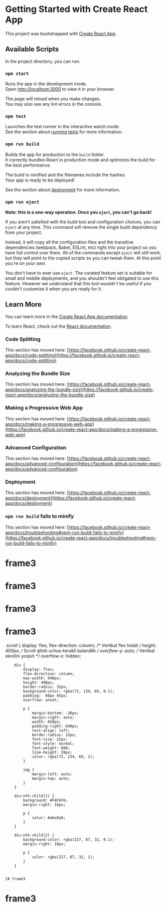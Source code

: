 # Getting Started with Create React App

This project was bootstrapped with [Create React App](https://github.com/facebook/create-react-app).

## Available Scripts

In the project directory, you can run:

### `npm start`

Runs the app in the development mode.\
Open [http://localhost:3000](http://localhost:3000) to view it in your browser.

The page will reload when you make changes.\
You may also see any lint errors in the console.

### `npm test`

Launches the test runner in the interactive watch mode.\
See the section about [running tests](https://facebook.github.io/create-react-app/docs/running-tests) for more information.

### `npm run build`

Builds the app for production to the `build` folder.\
It correctly bundles React in production mode and optimizes the build for the best performance.

The build is minified and the filenames include the hashes.\
Your app is ready to be deployed!

See the section about [deployment](https://facebook.github.io/create-react-app/docs/deployment) for more information.

### `npm run eject`

**Note: this is a one-way operation. Once you `eject`, you can't go back!**

If you aren't satisfied with the build tool and configuration choices, you can `eject` at any time. This command will remove the single build dependency from your project.

Instead, it will copy all the configuration files and the transitive dependencies (webpack, Babel, ESLint, etc) right into your project so you have full control over them. All of the commands except `eject` will still work, but they will point to the copied scripts so you can tweak them. At this point you're on your own.

You don't have to ever use `eject`. The curated feature set is suitable for small and middle deployments, and you shouldn't feel obligated to use this feature. However we understand that this tool wouldn't be useful if you couldn't customize it when you are ready for it.

## Learn More

You can learn more in the [Create React App documentation](https://facebook.github.io/create-react-app/docs/getting-started).

To learn React, check out the [React documentation](https://reactjs.org/).

### Code Splitting

This section has moved here: [https://facebook.github.io/create-react-app/docs/code-splitting](https://facebook.github.io/create-react-app/docs/code-splitting)

### Analyzing the Bundle Size

This section has moved here: [https://facebook.github.io/create-react-app/docs/analyzing-the-bundle-size](https://facebook.github.io/create-react-app/docs/analyzing-the-bundle-size)

### Making a Progressive Web App

This section has moved here: [https://facebook.github.io/create-react-app/docs/making-a-progressive-web-app](https://facebook.github.io/create-react-app/docs/making-a-progressive-web-app)

### Advanced Configuration

This section has moved here: [https://facebook.github.io/create-react-app/docs/advanced-configuration](https://facebook.github.io/create-react-app/docs/advanced-configuration)

### Deployment

This section has moved here: [https://facebook.github.io/create-react-app/docs/deployment](https://facebook.github.io/create-react-app/docs/deployment)

### `npm run build` fails to minify

This section has moved here: [https://facebook.github.io/create-react-app/docs/troubleshooting#npm-run-build-fails-to-minify](https://facebook.github.io/create-react-app/docs/troubleshooting#npm-run-build-fails-to-minify)
# frame3
# frame3
# frame3
# frame3



.scroll {
        display: flex;
    flex-direction: column; /* Vertikal flex holati */
    height: 400px; /* Scroll qilish uchun kerakli balandlik */
    overflow-y: auto; /* Vertikal skrollni yoqish */
    overflow-x: hidden; 

        div {
            display: flex;
            flex-direction: column;
            max-width: 940px;
            height: 490px;
            border-radius: 32px;
            background-color: rgba(72, 134, 69, 0.1);
            padding:  60px 45px;
            overflow: unset;

            p {
                margin-bottom: -30px;
                margin-right: auto;
                width: 820px;
                padding-right: 640px;
                text-align: left;
                border-radius: 32px;
                font-size: 22px;
                font-style: normal;
                font-weight: 600;
                line-height: 28px;
                color: rgba(72, 134, 69, 1);
            }

            img {  
                margin-left: auto;
                margin-top: auto;
            }
        }

        div:nth-child(1) {
            background: #F4F6F6;
            margin-right: 16px;

            p {
                color: #a6a9a9;
            }
        }

        div:nth-child(2) {
            background-color: rgba(217, 87, 32, 0.1);
            margin-right: 16px;

            p {
                color: rgba(217, 87, 32, 1);
            }
        }


    }# frame3
# frame3
